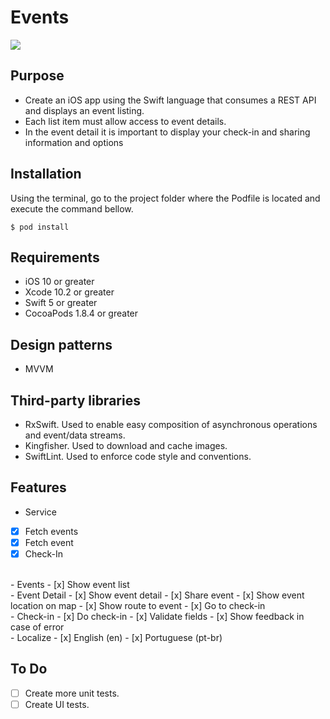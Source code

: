# Events
![](https://img.shields.io/badge/coverage-22.0%25-green.svg)

## Purpose
- Create an iOS app using the Swift language that consumes a REST API and displays an event listing.
- Each list item must allow access to event details.
- In the event detail it is important to display your check-in and sharing information and options

## Installation

Using the terminal, go to the project folder where the Podfile is located and execute the command bellow.
```
$ pod install
```

## Requirements
- iOS 10 or greater
- Xcode 10.2 or greater
- Swift 5 or greater 
- CocoaPods 1.8.4 or greater

## Design patterns
- MVVM

## Third-party libraries
- RxSwift. Used to enable easy composition of asynchronous operations and event/data streams.
- Kingfisher. Used to download and cache images.
- SwiftLint. Used to enforce code style and conventions.

## Features
- Service
- [x] Fetch events
- [x] Fetch event
- [x] Check-In
<br/>
- Events
- [x] Show event list
<br/>
- Event Detail
- [x] Show event detail
- [x] Share event
- [x] Show event location on map
- [x] Show route to event
- [x] Go to check-in
<br/>
- Check-in
- [x] Do check-in
- [x] Validate fields
- [x] Show feedback in case of error
<br/>
- Localize
- [x] English (en)
- [x] Portuguese (pt-br)

## To Do
- [ ] Create more unit tests.
- [ ] Create UI tests.
